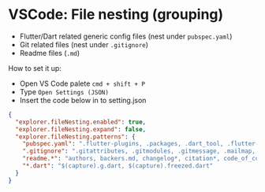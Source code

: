 # VSCode: File nesting (grouping)

- Flutter/Dart related generic config files (nest under `pubspec.yaml`)
- Git related files (nest under `.gitignore`)
- Readme files (`.md`)

How to set it up:

- Open VS Code palete `cmd + shift + P`
- Type `Open Settings (JSON)`
- Insert the code below in to setting.json

``` JSON
{
  "explorer.fileNesting.enabled": true,
  "explorer.fileNesting.expand": false,
  "explorer.fileNesting.patterns": {
    "pubspec.yaml": ".flutter-plugins, .packages, .dart_tool, .flutter-plugins-dependencies, .metadata, .packages, pubspec.lock, build.yaml, analysis_options.yaml, all_lint_rules.yaml",
    ".gitignore": ".gitattributes, .gitmodules, .gitmessage, .mailmap, .git-blame*",
    "readme.*": "authors, backers.md, changelog*, citation*, code_of_conduct.md, codeowners, contributing.md, contributors, copying, credits, governance.md, history.md, license*, maintainers, readme*, security.md, sponsors.md",
    "*.dart": "$(capture).g.dart, $(capture).freezed.dart"
  }
}
```
